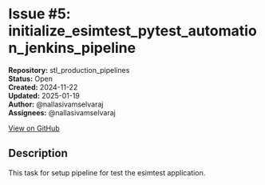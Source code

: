 # Issue #5: initialize_esimtest_pytest_automation_jenkins_pipeline

**Repository:** stl_production_pipelines  
**Status:** Open  
**Created:** 2024-11-22  
**Updated:** 2025-01-19  
**Author:** @nallasivamselvaraj  
**Assignees:** @nallasivamselvaraj  

[View on GitHub](https://github.com/Simtestlab/stl_production_pipelines/issues/5)

## Description

This task for setup pipeline for test the esimtest application. 